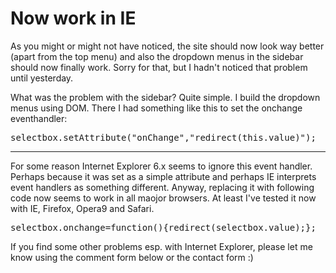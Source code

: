 # Now work in IE

As you might or might not have noticed, the site should now look way better (apart from the top menu) and also the dropdown menus in the sidebar should now finally work. Sorry for that, but I hadn't noticed that problem until yesterday. 

What was the problem with the sidebar? Quite simple. I build the dropdown menus using DOM. There I had something like this to set the onchange eventhandler:

<pre class="code">selectbox.setAttribute("onChange","redirect(this.value)");</pre>



-------------------------------



For some reason Internet Explorer 6.x seems to ignore this event handler. Perhaps because it was set as a simple attribute and perhaps IE interprets event handlers as something different. Anyway, replacing it with following code now seems to work in all maojor browsers. At least I've tested it now with IE, Firefox, Opera9 and Safari.

<pre class="code">selectbox.onchange=function(){redirect(selectbox.value);};</pre>

If you find some other problems esp. with Internet Explorer, please let me know using the comment form below or the contact form :)